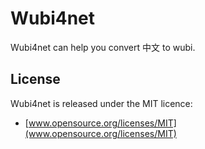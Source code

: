 ﻿Wubi4net
=============================================

Wubi4net can help you convert 中文 to wubi.

License
---------------------------------------------

Wubi4net is released under the MIT licence:  
* [www.opensource.org/licenses/MIT](www.opensource.org/licenses/MIT)
